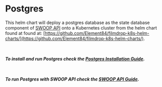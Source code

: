 # Postgres

This helm chart will deploy a postgres database as the state database component of [SWOOP API](https://github.com/Element84/swoop) onto a Kubernetes cluster from the helm chart found at found at: [https://github.com/Element84/filmdrop-k8s-helm-charts/](https://github.com/Element84/filmdrop-k8s-helm-charts/).

<br></br>
***To install and run Postgres check the [Postgres Installation Guide](../README.md).***

<br></br>
***To run Postgres with SWOOP API check the [SWOOP API Guide](../../swoop/README.md).***

